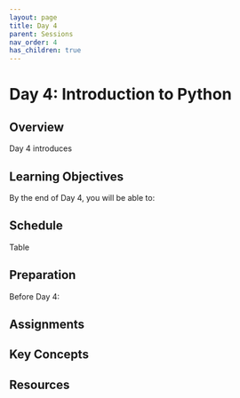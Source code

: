 ```yaml
---
layout: page
title: Day 4
parent: Sessions
nav_order: 4
has_children: true
---
```


# Day 4: Introduction to Python

## Overview

Day 4 introduces 

## Learning Objectives

By the end of Day 4, you will be able to:


## Schedule

Table

## Preparation

Before Day 4:

## Assignments


## Key Concepts


## Resources